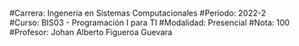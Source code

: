 #Carrera: Ingenería en Sistemas Computacionales
#Periodo: 2022-2
#Curso: BIS03 - Programación I para TI
#Modalidad: Presencial
#Nota: 100
#Profesor: Johan Alberto Figueroa Guevara